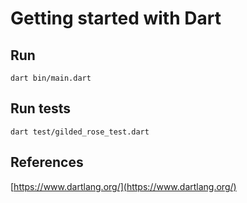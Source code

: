 # Getting started with Dart

## Run

```shell
dart bin/main.dart
```

## Run tests

```shell
dart test/gilded_rose_test.dart
```

## References
[https://www.dartlang.org/](https://www.dartlang.org/)